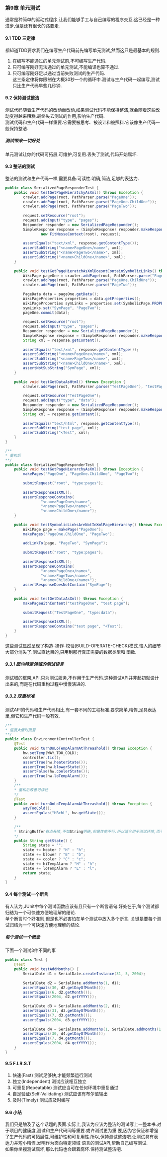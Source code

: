 ### 第9章 单元测试
通常是种简单的驱动式程序,让我们能够手工与自己编写的程序交互.这已经是一种进步,但是还有很长的路要走.

#### 9.1 TDD 三定律
都知道TDD要求我们在编写生产代码前先编写单元测试,然而这只是最基本的规则.  
1. 在编写不能通过的单元测试前,不可编写生产代码.  
2. 只可编写刚好无法通过的单元测试,不能编译也算不通过.
3. 只可编写刚好足以通过当前失败测试的生产代码.  
这三条定律将你限制在大概30秒一个的循环中.测试与生产代码一起编写,测试只比生产代码早些几秒钟.  

#### 9.2 保持测试整洁
测试代码随着生产代码的改动而改动,如果测试代码不能保持整洁,就会随着这些改动变得越来糟糕.最终失去测试的作用,影响生产代码.  
测试代码和生产代码一样重要.它需要被思考、被设计和被照料.它该像生产代码一般保持整洁.

##### 测试带来一切好处
单元测试让你的代码可拓展,可维护,可复用.丢失了测试,代码开始腐坏.

#### 9.3 整洁的测试
整洁的测试和生产代码一样,需要具备:可读性.明确,简洁,足够的表达力.
```java
public class SerializedPageResponderTest {
    public void testGetPageHieratchyAsXml() throws Exception {
        crawler.addPage(root, PathParser.parse("PageOne"));
        crawler.addPage(root, PathParser.parse("PageOne.ChildOne"));
        crawler.addPage(root, PathParser.parse("PageTwo"));
       
        request.setResource("root");
        request.addInput("type", "pages");
        Responder responder = new SerializedPageResponder();
        SimpleResponse response = (SimpleResponse) responder.makeResponse(
                new FitNesseContext(root), request);
        
        assertEquals("text/xml", response.getContentType());
        assertSubString("<name>PageOne</name>", xml);
        assertSubString("<name>PageTwo</name>", xml);
        assertSubString("<name>ChildOne</name>", xml);
    }
    
    public void testGetPageHieratchAsXmlDoesntContainSymbolicLinks() throws Exception {
        WikiPage pageOne = crawler.addPage(root, PathParser.parse("PageOne"));
        crawler.addPage(root, PathParser.parse("PageOne.ChildOne"));
        crawler.addPage(root, PathParser.parse("PageTwo"));
        
        PageData data = pageOne.getData();
        WikiPageProperties properties = data.getProperties();
        WikiPageProperties symLinks = properties.set(SymbolicPage.PROPERTY_NAME);
        symLinks.set("SymPage", "PageTwo");
        pageOne.commit(data);
        
        request.setResource("root");
        request.addInput("type", "pages");
        Responder responder = new SerializedPageResponder();
        SimpleResponse response = (SimpleResponse) responder.makeResponse(new FitNesseContext(root), request);
        String xml = response.getContent();
        
        assertEquals("text/xml", response.getContentType());
        assertSubString("<name>PageOne</name>", xml);
        assertSubString("<name>PageTwo</name>", xml);
        assertSubString("<name>ChildOne</name>", xml);
        assertNotSubString("SymPage", xml);
    }
    
    public void testGetDataAsHtml() throws Exception {
        crawler.addPage(root, PathParser.parse("TestPageOne"), "testPage");
        
        request.setResource("TestPageOne");
        request.addInput("type", "data");
        Responder responder = new SerializedPageResponder();
        SimpleResponse response = (SimpleResponse) responder.makeResponse(new FitnesseContext(root), request);
        String xml = response.getContent();
        
        assertEquals("text/html", response.getContentType());
        assertSubString("test page", xml);
        assertSubString("<Test", xml);
    }
}

/**
* 重构后
**/
public class SerializedPageResponderTest {
    public void testGetPageHierarchyAsXml() throws Exception {
        makePages("PageOne", "PageOne.ChildOne", "PageTwo");
        
        submitRequest("root", "type:pages");
        
        assertResponseIsXML();
        assertResponseContains(
                "<name>PageOne</name>",
                "<name>PageTwo</name>",
                "<name>ChildOne</name>");
    }
    
    public void testSymbolicLinksAreNotInXmlPageHierarchy() throws Exception {
        WikiPage page = makePage("PageOne");
        makePages("PageOne.ChildOne", "PageTwo");
        
        addLinkTo(page, "PageTwo", "SymPage");
        
        submitRequest("root", "type:pages");
        
        assertResponseIsXML();
        assertResponseContains(
                "<name>PageOne</name>",
                "<name>PageTwo</name>",
                "<name>ChildOne</name>");
        assertResponseDoesNotContain("SymPage");
    }
    
    public void testGetDataAsXml() throws Exception {
        makePageWithContent("testPageOne", "test page");
        
        submitRequest("TestPageOne", "type:data");
        
        assertResponseIsXML();
        assertResponseContains("test page", "<Test");
    }
}
```
这些测试显然呈现了构造-操作-校验(BUILD-OPERATE-CHECK)模式.恼人的细节大部分消失了.测试直达目的,只用到那行真正需要的数据类型和
函数.

##### 9.3.1 面向特定领域的测试语言
测试域的框架,API.只为测试服务,不作用于生产代码.这种测试API并非起初就设计出来的,而是在代码重构过程中慢慢演进的.

##### 9.3.2 双重标准
测试API的代码和生产代码相比,有一套不同的工程标准.要求简单,精悍,足具表达里,但它和生产代码一般有效.

```java
/**
* 温度太低时报警
**/
public class EnvironmentControllerTest {
    @Test
    public void turnOnLoTempAlarmAtThreashold() throws Exception {
        hw.setTemp(WAY_TOO_COLD);
        controller.tic();
        assertTrue(hw.heaterState());
        assertTrue(hw.blowerState());
        assertFalse(hw.coolerState());
        assertTrue(hw.loTempAlarm());
    }
    /**
    * 重构后改善可读性
    */
    @Test
    public void turnOnLoTempAlarmAtThreashold() throws Exception {
        wayTooCold();
        assertEqulas("HBchL", hw.getState());
    }
    
    /**
    * StringBuffer有点丑陋,不如String明确,但是性能不行.所以适合用于测试环境,而不适用于生产环境
    */
    public String getState() {
        String state = "";
        state += heater ? "H" : "h";
        state += blower ? "B" : "b";
        state += cooler ? "C" : "c";
        state += hiTempAlarm ? "H" : "h";
        state += loTempAlarm ? "L" : "l";
        return state;
    }
}
```

#### 9.4 每个测试一个断言
有人认为,JUnit中每个测试函数应该有且只有一个断言语句.好处在于,每个测试都归结为一个可快速方便地理解的结论.  
单个断言时个好准则,但是也不必害怕在单个测试中放入多个断言. 关键是要每个测试归结为一个可快速方便地理解的结论.

##### 每个测试一个概念
下面一个测试3件不同的事
```java
public class Test {
    @Test
    public void testAddMonths() {
        SerialDate d1 = SerialDate.createInstance(31, 5, 2004);
        
        SerialDate d2 = SerialDate.addMonths(1, d1);
        assertEquals(30, d2.getDayOfMonth());
        assertEquals(6, d2.getMonth());
        assertEquals(2004, d2.getYYYY());
        
        SerialDate d3 = SerialDate.addMonths(2, d1);
        assertEquals(31, d3.getDayOfMonth());
        assertEquals(7, d3.getMonth());
        assertEquals(2004, d3.getYYYY());
        
        SerialDate d4 = SerialDate.addMonths(1, SerialDate.addMonths(1, d1));
        assertEqulas(30, d4.getDayOfMonth());
        assertEquals(7, d4.getMonth());
        assertEqulas(2004, d4.getYYYY());
    }
}
```

#### 9.5 F.I.R.S.T
1. 快速(Fast) 测试足够快,才能频繁运行测试
2. 独立(Independent) 测试应该相互独立
3. 可重复(Repeatable) 测试应当可在任何环境中重复通过
4. 自足验证(Self-Validating) 测试应该有布尔值输出
5. 及时(Timely) 测试应及时编写

#### 9.6 小结
我们只是触及了这个话题的表面.实际上,我认为应该为整洁的测试写上一整本书.对于项目的健康度,测试和生产代码同等重要.或许测试更为重
要,因为它保证和增强了生产代码的可拓展性,可维护性和可复用性.所以,保持测试整洁吧.让测试具有表达力并短小精悍.发明作为面向特定领域
语言的测试API,帮助自己编写测试.  
如果你坐视测试腐坏,那么代码也会跟着腐坏.保持测试整洁吧.






